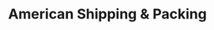 ---
title: "American Shipping & Packing"
url: /akron/american-shipping-und-packing/
shop: Mieten
---